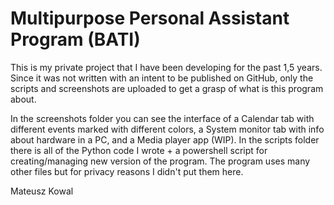 # Multipurpose Personal Assistant Program (BATI)

This is my private project that I have been developing for the past 1,5 years.
Since it was not written with an intent to be published on GitHub, only the scripts and screenshots are uploaded to get a grasp of what is this program about.

In the screenshots folder you can see the interface of a Calendar tab with different events marked with different colors, a System monitor tab with info about hardware in a PC, and a Media player app (WIP).
In the scripts folder there is all of the Python code I wrote + a powershell script for creating/managing new version of the program.
The program uses many other files but for privacy reasons I didn't put them here.

Mateusz Kowal
